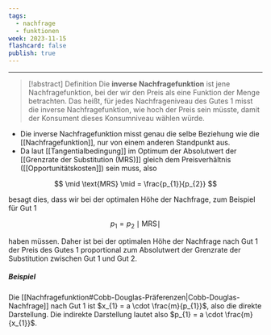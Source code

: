 ```yaml
---
tags:
  - nachfrage
  - funktionen
week: 2023-11-15
flashcard: false
publish: true
---
```

***

> [!abstract] Definition
> Die **inverse Nachfragefunktion** ist jene Nachfragefunktion, bei der wir den Preis als eine Funktion der Menge betrachten. Das heißt, für jedes Nachfrageniveau des Gutes 1 misst die inverse Nachfragefunktion, wie hoch der Preis sein müsste, damit der Konsument dieses Konsumniveau wählen würde.

- Die inverse Nachfragefunktion misst genau die selbe Beziehung wie die [[Nachfragefunktion]], nur von einem anderen Standpunkt aus.
- Da laut [[Tangentialbedingung]] im Optimum der Absolutwert der [[Grenzrate der Substitution (MRS)]] gleich dem Preisverhältnis ([[Opportunitätskosten]]) sein muss, also

$$
\mid \text{MRS} \mid = \frac{p_{1}}{p_{2}}
$$

besagt dies, dass wir bei der optimalen Höhe der Nachfrage, zum Beispiel für Gut 1

$$
p_{1} = p_{2} \mid \text{MRS} \mid
$$

haben müssen. Daher ist bei der optimalen Höhe der Nachfrage nach Gut 1 der Preis des Gutes 1 proportional zum Absolutwert der Grenzrate der Substitution zwischen Gut 1 und Gut 2.

##### Beispiel
Die [[Nachfragefunktion#Cobb-Douglas-Präferenzen|Cobb-Douglas-Nachfrage]] nach Gut 1 ist $x_{1} = a \cdot \frac{m}{p_{1}}$, also die direkte Darstellung. Die indirekte Darstellung lautet also $p_{1} = a \cdot \frac{m}{x_{1}}$.